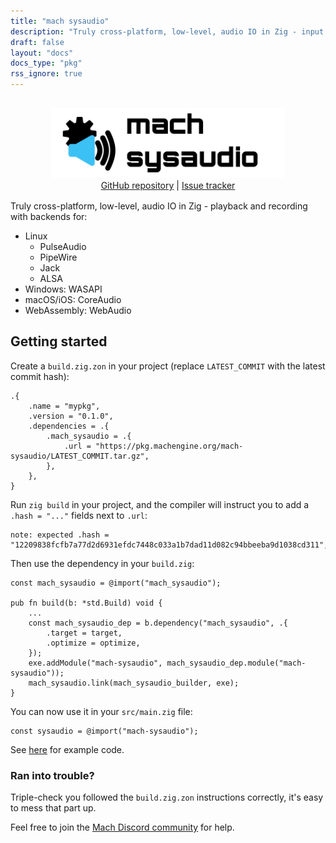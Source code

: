 ```yaml
---
title: "mach sysaudio"
description: "Truly cross-platform, low-level, audio IO in Zig - input and output with minimal latency and a friendly API."
draft: false
layout: "docs"
docs_type: "pkg"
rss_ignore: true
---
```


<div style="display: flex; flex-direction: column; justify-content: space-between; align-items: center; margin-bottom: 1rem;">
    <picture>
        <source media="(prefers-color-scheme: dark)" srcset="/assets/mach/sysaudio-full-dark.svg">
        <img alt="mach-sysaudio" src="/assets/mach/sysaudio-full-light.svg" style="height: 7rem; margin-top: 1rem;">
    </picture>
    <span>
        <a href="https://github.com/hexops/mach-sysaudio">GitHub repository</a> | <a href="https://github.com/hexops/mach/issues?q=is%3Aissue+is%3Aopen+label%3Asysaudio">Issue tracker</a>
    </span>
</div>

Truly cross-platform, low-level, audio IO in Zig - playback and recording with backends for:

* Linux
  * PulseAudio
  * PipeWire
  * Jack
  * ALSA
* Windows: WASAPI
* macOS/iOS: CoreAudio
* WebAssembly: WebAudio

## Getting started

Create a `build.zig.zon` in your project (replace `LATEST_COMMIT` with the latest commit hash):

```zig
.{
    .name = "mypkg",
    .version = "0.1.0",
    .dependencies = .{
        .mach_sysaudio = .{
            .url = "https://pkg.machengine.org/mach-sysaudio/LATEST_COMMIT.tar.gz",
        },
    },
}
```

Run `zig build` in your project, and the compiler will instruct you to add a `.hash = "..."` fields next to `.url`:

```
note: expected .hash = "12209838fcfb7a77d2d6931efdc7448c033a1b7dad11d082c94bbeeba9d1038cd311",
```

Then use the dependency in your `build.zig`:

```zig
const mach_sysaudio = @import("mach_sysaudio");

pub fn build(b: *std.Build) void {
    ...
    const mach_sysaudio_dep = b.dependency("mach_sysaudio", .{
        .target = target,
        .optimize = optimize,
    });
    exe.addModule("mach-sysaudio", mach_sysaudio_dep.module("mach-sysaudio"));
    mach_sysaudio.link(mach_sysaudio_builder, exe);
}
```

You can now use it in your `src/main.zig` file:

```zig
const sysaudio = @import("mach-sysaudio");
```

See [here](https://github.com/hexops/mach-sysaudio/tree/main/examples) for example code.

### Ran into trouble?

Triple-check you followed the `build.zig.zon` instructions correctly, it's easy to mess that part up.

Feel free to join the [Mach Discord community](../../discord) for help.
